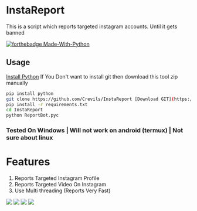 # InstaReport
This is a script which reports targeted instagram accounts. Until it gets banned

[![forthebadge Made-With-Python](http://ForTheBadge.com/images/badges/made-with-python.svg)](https://www.python.org/)

## Usage 
[Install Python](https://www.python.org/downloads/)
If You Don't want to install git then download this tool zip manually
```bash
pip install python
git clone https://github.com/Crevils/InstaReport [Download GIT](https://git-scm.com/downloads)
pip install -r requirements.txt
cd InstaReport
python ReportBot.pyc
```

### Tested On Windows | Will not work on android (termux) | Not sure about linux

# Features 
1. Reports Targeted Instagram Profile
2. Reports Targeted Video On Instagram
3. Use Multi threading (Reports Very Fast)


<a href="https://t.me/hackerExploits"><img src="https://img.shields.io/badge/Join-Telegram%20Channel-red.svg?logo=Telegram"></a>
<a href="https://t.me/hacker_Chatroom"><img src="https://img.shields.io/badge/Join-Telegram%20Group-blue.svg?logo=telegram"></a>
<a href="https://www.youtube.com/watch?v=7Z2dhGSUrT4"><img src="https://img.shields.io/badge/Video%20Tutorial-red.svg?logo=Youtube"></a>
<a href="https://t.me/hackerExploits"><img src="https://img.shields.io/badge/Reprt%20Bugs-greeen.svg?logo=Bugs"></a>
